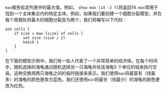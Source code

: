 ﻿`max`报告给定列表中的最大值。例如， `show max [14 -2 7]`将返回14. `max`常用于找到一个主体集合内的特定主体。例如，如果我们要创建一个细胞分裂模型，并在每个周期处将最大的细胞分裂变为两个，我们将编写以下代码：



```
ask cells [
	if size = max [size] of cells [
		set size (size / 2)
		hatch 1
	]
]
```



在下面的模型示例中，我们有一些人代表了一个非常简单的经济体。在每个时间步，随机选择的海龟通过随机选择另一只海龟并给该海龟5 个单位的钱来执行交易。这种交换用两只海龟之间的临时链接来表示。我们使用`max`将最富有（钱最多）的海龟的颜色更改为蓝色。我们还使用`min`将最穷（钱最少）的海龟的颜色更改为红色。
